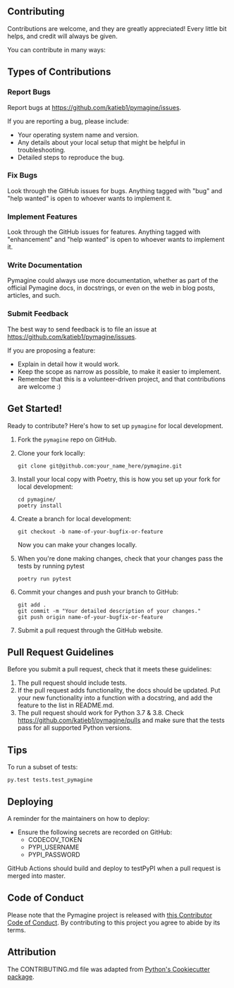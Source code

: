 
## Contributing

Contributions are welcome, and they are greatly appreciated! Every little bit
helps, and credit will always be given.

You can contribute in many ways:

## Types of Contributions


### Report Bugs

Report bugs at https://github.com/katieb1/pymagine/issues.

If you are reporting a bug, please include:

* Your operating system name and version.
* Any details about your local setup that might be helpful in troubleshooting.
* Detailed steps to reproduce the bug.

### Fix Bugs

Look through the GitHub issues for bugs. Anything tagged with "bug" and "help
wanted" is open to whoever wants to implement it.

### Implement Features

Look through the GitHub issues for features. Anything tagged with "enhancement"
and "help wanted" is open to whoever wants to implement it.

### Write Documentation

Pymagine could always use more documentation, whether as part of the
official Pymagine docs, in docstrings, or even on the web in blog posts,
articles, and such.

### Submit Feedback

The best way to send feedback is to file an issue at https://github.com/katieb1/pymagine/issues.

If you are proposing a feature:

* Explain in detail how it would work.
* Keep the scope as narrow as possible, to make it easier to implement.
* Remember that this is a volunteer-driven project, and that contributions
  are welcome :)

## Get Started!

Ready to contribute? Here's how to set up `pymagine` for local development.

1. Fork the `pymagine` repo on GitHub.

2. Clone your fork locally:

	```
	git clone git@github.com:your_name_here/pymagine.git
	```

3. Install your local copy with Poetry, this is how you set up your fork for local development:

	```
	cd pymagine/
	poetry install
	```

4. Create a branch for local development:

	```
	git checkout -b name-of-your-bugfix-or-feature
	```

   	Now you can make your changes locally.

5. When you're done making changes, check that your changes pass the tests by running pytest

	```
	poetry run pytest
	```

6. Commit your changes and push your branch to GitHub:

	```
	git add .
	git commit -m "Your detailed description of your changes."
	git push origin name-of-your-bugfix-or-feature
	```

7. Submit a pull request through the GitHub website.

## Pull Request Guidelines

Before you submit a pull request, check that it meets these guidelines:

1. The pull request should include tests.
2. If the pull request adds functionality, the docs should be updated. Put
   your new functionality into a function with a docstring, and add the
   feature to the list in README.md.
3. The pull request should work for Python 3.7 & 3.8. Check https://github.com/katieb1/pymagine/pulls and make sure that the tests pass for all supported Python versions.

## Tips

To run a subset of tests:

```
py.test tests.test_pymagine
```

## Deploying

A reminder for the maintainers on how to deploy:

- Ensure the following secrets are recorded on GitHub:
	- CODECOV_TOKEN	
	- PYPI_USERNAME
 	- PYPI_PASSWORD	

 GitHub Actions should build and deploy to testPyPI when a pull request is merged into master.

## Code of Conduct

Please note that the Pymagine project is released with [this Contributor Code of Conduct](CONDUCT.md). By contributing to this project you agree to abide by its terms.

## Attribution

The CONTRIBUTING.md file was adapted from [Python's Cookiecutter package](https://github.com/audreyr/cookiecutter-pypackage). 
